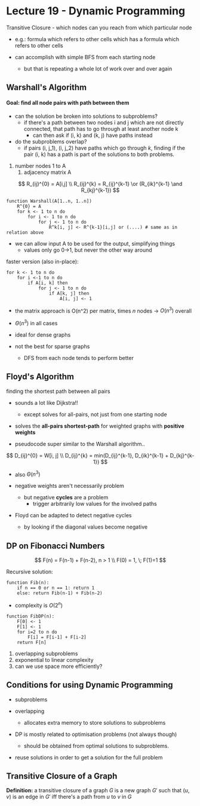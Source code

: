 # Lecture 19 - Dynamic Programming

Transitive Closure - which nodes can you reach from which particular node

- e.g.: formula which refers to other cells which has a formula which refers to other cells



- can accomplish with simple BFS from each starting node
  - but that is repeating a whole lot of work over and over again



## Warshall's Algorithm

#### Goal: find all node pairs with path between them



- can the solution be broken into solutions to subproblems?
  - if there's a path between two nodes i and j which are not directly connected, that path has to go through at least another node k
    - can then ask if (i, k) and (k, j) have paths instead
- do the subproblems overlap?
  - if pairs (i, j_1), (i, j_2) have paths which go through $k$, finding if the pair (i, k) has a path is part of the solutions to both problems.



1. number nodes 1 to A
   1. adjacency matrix A

$$
R_{ij}^{0} = A[i,j] \\
R_{ij}^{k} = R_{ij}^{k-1} \or (R_{ik}^{k-1} \and R_{kj}^{k-1})
$$



```pseudocode
function Warshall(A[1..n, 1..n])
	R^{0} = A
	for k <- 1 to n do
		for i <- 1 to n do
			for j <- 1 to n do
				R^k[i, j] <- R^{k-1}[i,j] or (....) # same as in relation above
```



- we can allow input A to be used for the output, simplifying things
  - values only go 0->1, but never the other way around



faster version (also in-place):

```function
for k <- 1 to n do
	for i <-1 to n do
		if A[i, k] then
			for j <- 1 to n do
				if A[k, j] then
					A[i, j] <- 1
```





- the matrix approach is O(n^2) per matrix, times $n$ nodes -> $O(n^3)$ overall



- $\Theta(n^3)$ in all cases
- ideal for dense graphs
- not the best for sparse graphs
  - DFS from each node tends to perform better



## Floyd's Algorithm

finding the shortest path between all pairs

- sounds a lot like Dijkstra!!
  - except solves for all-pairs, not just from one starting node
- solves the **all-pairs shortest-path** for weighted graphs with **positive weights**



- pseudocode super similar to the Warshall algorithm..

$$
D_{ij}^{0} = W[i, j] \\
D_{ij}^{k} = min(D_{ij}^{k-1}, D_{ik}^{k-1} + D_{kj}^{k-1})
$$



- also $\Theta(n^3)$
- negative weights aren't necessarily problem
  - but negative **cycles** are a problem
    - trigger arbitrarily low values for the involved paths

- Floyd can be adapted to detect negative cycles

  - by looking if the diagonal values become negative

  



## DP on Fibonacci Numbers

$$
F(n) = F(n-1) + F(n-2), n > 1 \\
F(0) = 1, \; F(1)=1
$$

Recursive solution:

```pseudocode
function Fib(n):
	if n == 0 or n == 1: return 1
	else: return Fib(n-1) + Fib(n-2)
```



- complexity is $O(2^n)$



```pseudocode
function FibDP(n):
	F[0] <- 1
	F[1] <- 1
	for i=2 to n do
		F[i] = F[i-1] + F[i-2]
    return F[n]
```



1. overlapping subproblems
2. exponential to linear complexity
3. can we use space more efficiently?



## Conditions for using Dynamic Programming

- subproblems
- overlapping
  - allocates extra memory to store solutions to subproblems
- DP is mostly related to optimisation problems (not always though)
  - should be obtained from optimal solutions to subproblems.

- reuse solutions in order to get a solution for the full problem



## Transitive Closure of a Graph

**Definition:** a transitive closure of a graph $G$ is a new graph $G'$ such that $(u, v)$ is an edge in $G'$ iff there's a path from $u$ to $v$ in $G$

